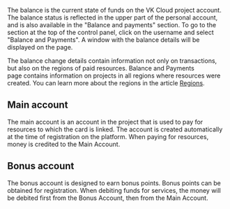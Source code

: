 The balance is the current state of funds on the VK Cloud project account. The balance status is reflected in the upper part of the personal account, and is also available in the "Balance and payments" section. To go to the section at the top of the control panel, click on the username and select "Balance and Payments". A window with the balance details will be displayed on the page.

The balance change details contain information not only on transactions, but also on the regions of paid resources. Balance and Payments page contains information on projects in all regions where resources were created. You can learn more about the regions in the article [Regions](/en/additionals/start/user-account/regions).

## Main account

The main account is an account in the project that is used to pay for resources to which the card is linked. The account is created automatically at the time of registration on the platform. When paying for resources, money is credited to the Main Account.

## Bonus account

The bonus account is designed to earn bonus points. Bonus points can be obtained for registration. When debiting funds for services, the money will be debited first from the Bonus Account, then from the Main Account.
